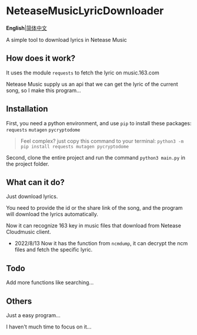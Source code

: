 NeteaseMusicLyricDownloader
===========================
**English**|[简体中文](./README_cn.md)

A simple tool to download lyrics in Netease Music

## How does it work?
It uses the module `requests` to fetch the lyric on music.163.com

Netease Music supply us an api that we can get the lyric of the current song, so I make this program...

## Installation
First, you need a python environment, and use `pip` to install these packages: `requests` `mutagen` `pycryptodome`
>Feel complex? just copy this command to your terminal: `python3 -m pip install requests mutagen pycryptodome`

Second, clone the entire project and run the command `python3 main.py` in the project folder.

## What can it do?
Just download lyrics.

You need to provide the id or the share link of the song, and the program will download the lyrics automatically.

Now it can recognize 163 key in music files that download from Netease Cloudmusic client.

- 2022/8/13 Now it has the function from `ncmdump`, it can decrypt the ncm files and fetch the specific lyric.

## Todo

Add more functions like searching...

## Others

Just a easy program...

I haven't much time to focus on it...
